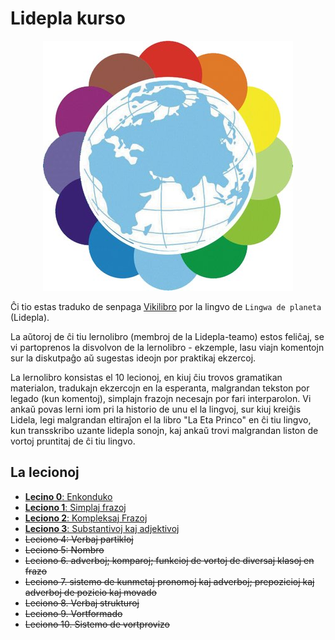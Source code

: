 # Lidepla kurso

<p align="center">
  <img src="./Lidepla.jpg">
</p>

Ĉi tio estas traduko de senpaga [Vikilibro](https://ru.wikibooks.org/wiki/%D0%9B%D0%B8%D0%BD%D0%B3%D0%B2%D0%B0_%D0%B4%D0%B5_%D0%BF%D0%BB%D0%B0%D0%BD%D0%B5%D1%82%D0%B0) por la lingvo de `Lingwa de planeta` (Lidepla).

La aŭtoroj de ĉi tiu lernolibro (membroj de la Lidepla-teamo) estos feliĉaj, se vi partoprenos la disvolvon de la lernolibro - ekzemple, lasu viajn komentojn sur la diskutpaĝo aŭ sugestas ideojn por praktikaj ekzercoj.

La lernolibro konsistas el 10 lecionoj, en kiuj ĉiu trovos gramatikan materialon, tradukajn ekzercojn en la esperanta, malgrandan tekston por legado (kun komentoj), simplajn frazojn necesajn por fari interparolon. Vi ankaŭ povas lerni iom pri la historio de unu el la lingvoj, sur kiuj kreiĝis Lidela, legi malgrandan eltiraĵon el la libro "La Eta Princo" en ĉi tiu lingvo, kun transskribo uzante lidepla sonojn, kaj ankaŭ trovi malgrandan liston de vortoj pruntitaj de ĉi tiu lingvo.

## La lecionoj

- [**Lecino 0**: Enkonduko](./lecionoj/leciono0.md)
- [**Leciono 1**: Simplaj frazoj](./lecionoj/leciono1.md)
- [**Leciono 2**: Kompleksaj Frazoj](./lecionoj/leciono2.md)
- [**Leciono 3**: Substantivoj kaj adjektivoj](./lecionoj/leciono3.md)
- ~~Leciono 4: Verbaj partikloj~~
- ~~Leciono 5: Nombro~~
- ~~Leciono 6. adverboj; komparoj; funkcioj de vortoj de diversaj klasoj en frazo~~
- ~~Leciono 7. sistemo de kunmetaj pronomoj kaj adverboj; prepozicioj kaj adverboj de pozicio kaj movado~~
- ~~Leciono 8. Verbaj strukturoj~~
- ~~Leciono 9. Vortformado~~
- ~~Leciono 10. Sistemo de vortprovizo~~
